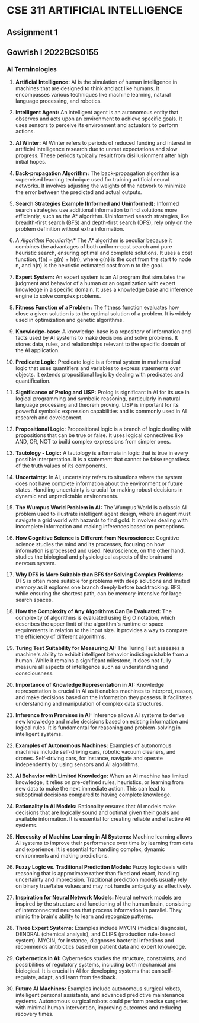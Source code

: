 # CSE 311 ARTIFICIAL INTELLIGENCE

## Assignment 1

## Gowrish I 2022BCS0155

### AI Terminologies

1. **Artificial Intelligence:** AI is the simulation of human intelligence in machines that are designed to think and act like humans. It encompasses various techniques like machine learning, natural language processing, and robotics.

2. **Intelligent Agent:** An intelligent agent is an autonomous entity that observes and acts upon an environment to achieve specific goals. It uses sensors to perceive its environment and actuators to perform actions.

3. **AI Winter:** AI Winter refers to periods of reduced funding and interest in artificial intelligence research due to unmet expectations and slow progress. These periods typically result from disillusionment after high initial hopes.

4. **Back-propagation Algorithm:** The back-propagation algorithm is a supervised learning technique used for training artificial neural networks. It involves adjusting the weights of the network to minimize the error between the predicted and actual outputs.

5. **Search Strategies Example (Informed and Uninformed):** Informed search strategies use additional information to find solutions more efficiently, such as the A* algorithm. Uninformed search strategies, like breadth-first search (BFS) and depth-first search (DFS), rely only on the problem definition without extra information.

6. **A* Algorithm Peculiarity:** The A* algorithm is peculiar because it combines the advantages of both uniform-cost search and pure heuristic search, ensuring optimal and complete solutions. It uses a cost function, f(n) = g(n) + h(n), where g(n) is the cost from the start to node n, and h(n) is the heuristic estimated cost from n to the goal.

7. **Expert System:** An expert system is an AI program that simulates the judgment and behavior of a human or an organization with expert knowledge in a specific domain. It uses a knowledge base and inference engine to solve complex problems.

8. **Fitness Function of a Problem:** The fitness function evaluates how close a given solution is to the optimal solution of a problem. It is widely used in optimization and genetic algorithms.

9. **Knowledge-base:** A knowledge-base is a repository of information and facts used by AI systems to make decisions and solve problems. It stores data, rules, and relationships relevant to the specific domain of the AI application.

10. **Predicate Logic:** Predicate logic is a formal system in mathematical logic that uses quantifiers and variables to express statements over objects. It extends propositional logic by dealing with predicates and quantification.

11. **Significance of Prolog and LISP:** Prolog is significant in AI for its use in logical programming and symbolic reasoning, particularly in natural language processing and theorem proving. LISP is important for its powerful symbolic expression capabilities and is commonly used in AI research and development.

12. **Propositional Logic:** Propositional logic is a branch of logic dealing with propositions that can be true or false. It uses logical connectives like AND, OR, NOT to build complex expressions from simpler ones.

13. **Tautology - Logic:** A tautology is a formula in logic that is true in every possible interpretation. It is a statement that cannot be false regardless of the truth values of its components.

14. **Uncertainty:** In AI, uncertainty refers to situations where the system does not have complete information about the environment or future states. Handling uncertainty is crucial for making robust decisions in dynamic and unpredictable environments.

15. **The Wumpus World Problem in AI:** The Wumpus World is a classic AI problem used to illustrate intelligent agent design, where an agent must navigate a grid world with hazards to find gold. It involves dealing with incomplete information and making inferences based on perceptions.

16. **How Cognitive Science is Different from Neuroscience:** Cognitive science studies the mind and its processes, focusing on how information is processed and used. Neuroscience, on the other hand, studies the biological and physiological aspects of the brain and nervous system.

17. **Why DFS is More Suitable than BFS for Solving Complex Problems:** DFS is often more suitable for problems with deep solutions and limited memory as it explores one branch deeply before backtracking. BFS, while ensuring the shortest path, can be memory-intensive for large search spaces.

18. **How the Complexity of Any Algorithms Can Be Evaluated:** The complexity of algorithms is evaluated using Big O notation, which describes the upper limit of the algorithm's runtime or space requirements in relation to the input size. It provides a way to compare the efficiency of different algorithms.

19. **Turing Test Suitability for Measuring AI:** The Turing Test assesses a machine's ability to exhibit intelligent behavior indistinguishable from a human. While it remains a significant milestone, it does not fully measure all aspects of intelligence such as understanding and consciousness.

20. **Importance of Knowledge Representation in AI:** Knowledge representation is crucial in AI as it enables machines to interpret, reason, and make decisions based on the information they possess. It facilitates understanding and manipulation of complex data structures.

21. **Inference from Premises in AI:** Inference allows AI systems to derive new knowledge and make decisions based on existing information and logical rules. It is fundamental for reasoning and problem-solving in intelligent systems.

22. **Examples of Autonomous Machines:** Examples of autonomous machines include self-driving cars, robotic vacuum cleaners, and drones. Self-driving cars, for instance, navigate and operate independently by using sensors and AI algorithms.

23. **AI Behavior with Limited Knowledge:** When an AI machine has limited knowledge, it relies on pre-defined rules, heuristics, or learning from new data to make the next immediate action. This can lead to suboptimal decisions compared to having complete knowledge.

24. **Rationality in AI Models:** Rationality ensures that AI models make decisions that are logically sound and optimal given their goals and available information. It is essential for creating reliable and effective AI systems.

25. **Necessity of Machine Learning in AI Systems:** Machine learning allows AI systems to improve their performance over time by learning from data and experience. It is essential for handling complex, dynamic environments and making predictions.

26. **Fuzzy Logic vs. Traditional Prediction Models:** Fuzzy logic deals with reasoning that is approximate rather than fixed and exact, handling uncertainty and imprecision. Traditional prediction models usually rely on binary true/false values and may not handle ambiguity as effectively.

27. **Inspiration for Neural Network Models:** Neural network models are inspired by the structure and functioning of the human brain, consisting of interconnected neurons that process information in parallel. They mimic the brain's ability to learn and recognize patterns.

28. **Three Expert Systems:** Examples include MYCIN (medical diagnosis), DENDRAL (chemical analysis), and CLIPS (production rule-based system). MYCIN, for instance, diagnoses bacterial infections and recommends antibiotics based on patient data and expert knowledge.

29. **Cybernetics in AI:** Cybernetics studies the structure, constraints, and possibilities of regulatory systems, including both mechanical and biological. It is crucial in AI for developing systems that can self-regulate, adapt, and learn from feedback.

30. **Future AI Machines:** Examples include autonomous surgical robots, intelligent personal assistants, and advanced predictive maintenance systems. Autonomous surgical robots could perform precise surgeries with minimal human intervention, improving outcomes and reducing recovery times.
